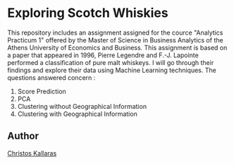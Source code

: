 # Exploring Scotch Whiskies

This repository includes an assignment assigned for the cource "Analytics Practicum 1" offered by the Master of Science in Business Analytics of the Athens University of Economics and Business. This assignment is based on a paper that appeared in 1996, Pierre Legendre and F.-J. Lapointe performed a classification of pure malt whiskeys. I will go through their findings and explore their data using Machine Learning techniques. The questions answered concern : 

1. Score Prediction
2. PCA
3. Clustering without Geographical Information
4. Clustering with Geographical Information

## Author

<a href="https://github.com/chriskal96">Christos Kallaras</a>
